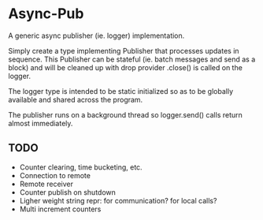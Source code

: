 # Async-Pub

A generic async publisher (ie. logger) implementation.

Simply create a type implementing Publisher that processes updates in sequence. This Publisher can be stateful (ie. batch messages and send as a block) and will be cleaned up with drop provider .close() is called on the logger.

The logger type is intended to be static initialized so as to be globally available and shared across the program.

The publisher runs on a background thread so logger.send() calls return almost immediately.

## TODO
- Counter clearing, time bucketing, etc.
- Connection to remote
- Remote receiver
- Counter publish on shutdown
- Ligher weight string repr: for communication? for local calls?
- Multi increment counters

